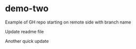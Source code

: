 # demo-two
Example of GH repo starting on remote side with branch name


Update readme file


Another quick update
